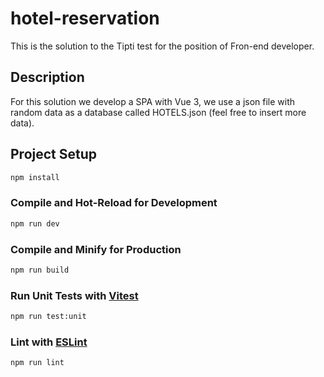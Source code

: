 # hotel-reservation

This is the solution to the Tipti test for the position of Fron-end developer.

## Description
For this solution we develop a SPA with Vue 3, we use a json file with random data as a database called HOTELS.json (feel free to insert more data).


## Project Setup

```sh
npm install
```

### Compile and Hot-Reload for Development

```sh
npm run dev
```

### Compile and Minify for Production

```sh
npm run build
```

### Run Unit Tests with [Vitest](https://vitest.dev/)

```sh
npm run test:unit
```

### Lint with [ESLint](https://eslint.org/)

```sh
npm run lint
```
